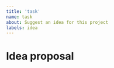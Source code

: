 ```yaml
---
title: 'task'
name: task
about: Suggest an idea for this project
labels: idea
---
```


# Idea proposal
